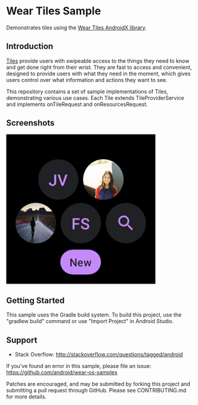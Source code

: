 Wear Tiles Sample
===============================
Demonstrates tiles using the [Wear Tiles AndroidX library](https://developer.android.com/jetpack/androidx/releases/wear-tiles).

Introduction
------------

[Tiles](https://d.android.com/training/articles/wear-tiles) provide users with swipeable access
to the things they need to know and get done right from their wrist. They are fast to access and
convenient, designed to provide users with what they need in the moment, which gives users control
over what information and actions they want to see.

This repository contains a set of sample implementations of Tiles, demonstrating various use cases.
Each Tile extends TileProviderService and implements onTileRequest and onResourcesRequest.

Screenshots
-------------

<img src="app/src/main/res/drawable/tile_messaging.png" height="400" alt="Screenshot"/>

Getting Started
---------------

This sample uses the Gradle build system. To build this project, use the "gradlew build" command or
use "Import Project" in Android Studio.

Support
-------

- Stack Overflow: http://stackoverflow.com/questions/tagged/android

If you've found an error in this sample, please file an issue:
https://github.com/android/wear-os-samples

Patches are encouraged, and may be submitted by forking this project and
submitting a pull request through GitHub. Please see CONTRIBUTING.md for more details.
